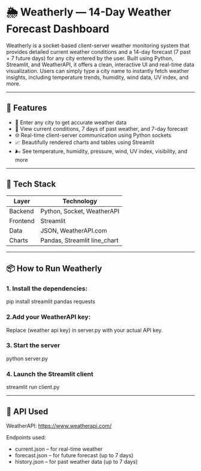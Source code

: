 # 🌦 Weatherly — 14-Day Weather Forecast Dashboard

Weatherly is a socket-based client-server weather monitoring system that provides detailed current weather conditions and a 14-day forecast (7 past + 7 future days) for any city entered by the user. Built using Python, Streamlit, and WeatherAPI, it offers a clean, interactive UI and real-time data visualization. Users can simply type a city name to instantly fetch weather insights, including temperature trends, humidity, wind data, UV index, and more.

---

## 📸 Features

- 🔎 Enter any city to get accurate weather data
- 📅 View current conditions, 7 days of past weather, and 7-day forecast
- 🌐 Real-time client-server communication using Python sockets
- 📈 Beautifully rendered charts and tables using Streamlit
- 🌬️ See temperature, humidity, pressure, wind, UV index, visibility, and more

---

## 🧰 Tech Stack

| Layer     | Technology          |
|-----------|---------------------|
| Backend   | Python, Socket, WeatherAPI |
| Frontend  | Streamlit           |
| Data      | JSON, WeatherAPI.com |
| Charts    | Pandas, Streamlit line_chart |

---
## 📦 How to Run Weatherly

### 1. Install the dependencies:
pip install streamlit pandas requests

### 2.Add your WeatherAPI key:
Replace (weather api key) in server.py with your actual API key.

### 3. Start the server
python server.py

### 4. Launch the Streamlit client
streamlit run client.py

---

## 🔐 API Used
WeatherAPI: https://www.weatherapi.com/

Endpoints used:

- current.json – for real-time weather
- forecast.json – for future forecast (up to 7 days)
- history.json – for past weather data (up to 7 days)







